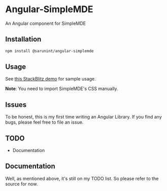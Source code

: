 # Angular-SimpleMDE

An Angular component for SimpleMDE

## Installation

```bash
npm install @sarunint/angular-simplemde
```

## Usage

See [this StackBlitz demo](https://angular-simplemde-sample.stackblitz.io/) for sample usage.

**Note**: You need to import SimpleMDE's CSS manually.

## Issues

To be honest, this is my first time writing an Angular Library. If you find any bugs, please feel free to file an issue.

## TODO

* Documentation

## Documentation

Well, as mentioned above, it's still on my TODO list. So please refer to the source for now.
